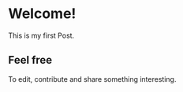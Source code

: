 # Welcome!

This is my first Post.

## Feel free

To edit, contribute and share something interesting.